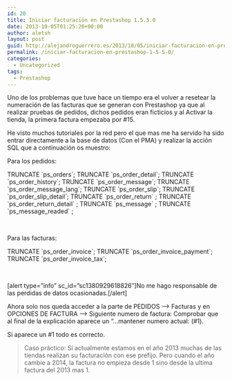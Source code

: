 ```yaml
---
id: 20
title: Iniciar facturación en Prestashop 1.5.5.0
date: 2013-10-05T01:25:20+00:00
author: aletsh
layout: post
guid: http://alejandroguerrero.es/2013/10/05/iniciar-facturacion-en-prestashop-1-5-5-0/
permalink: /iniciar-facturacion-en-prestashop-1-5-5-0/
categories:
  - Uncategorized
tags:
  - Prestashop
---
```

Uno de los problemas que tuve hace un tiempo era el volver a resetear la numeración de las facturas que se generan con Prestashop ya que al realizar pruebas de pedidos, dichos pedidos eran ficticios y al Activar la tienda, la primera factura empezaba por #15.

He visto muchos tutoriales por la red pero el que mas me ha servido ha sido entrar directamente a la base de datos (Con el PMA) y realizar la acción SQL que a continuación os muestro:

Para los pedidos:

<div class="wlWriterEditableSmartContent" id="scid:812469c5-0cb0-4c63-8c15-c81123a09de7:4f879575-4db0-437a-927e-b3eda90110cc" style="margin: 0px; display: inline; float: none; padding: 0px;">
  TRUNCATE `ps_orders`; TRUNCATE `ps_order_detail`; TRUNCATE `ps_order_history`; TRUNCATE `ps_order_message`; TRUNCATE `ps_order_message_lang`; TRUNCATE `ps_order_slip`; TRUNCATE `ps_order_slip_detail`; TRUNCATE `ps_order_return` ; TRUNCATE `ps_order_return_detail` ; TRUNCATE `ps_message` ; TRUNCATE `ps_message_readed` ;
</div>

 

Para las facturas:

<div class="wlWriterEditableSmartContent" id="scid:812469c5-0cb0-4c63-8c15-c81123a09de7:e1c10e37-2732-4935-8bf7-b3d648cdfd18" style="margin: 0px; display: inline; float: none; padding: 0px;">
  TRUNCATE `ps_order_invoice`; TRUNCATE `ps_order_invoice_payment`; TRUNCATE `ps_order_invoice_tax`;
</div>

 

[alert type=”info” sc_id=”sc1380929618826″]No me hago responsable de las perdidas de datos ocasionadas.[/alert]

Ahora solo nos queda acceder a la parte de PEDIDOS –> Facturas y en OPCIONES DE FACTURA –> Siguiente numero de factura: Comprobar que al final de la explicación aparece un “…mantener numero actual: (#1).

Si aparece un #1 todo es correcto.

> Caso práctico: Si actualmente estamos en el año 2013 muchas de las tiendas realizan su facturación con ese prefijo. Pero cuando el año cambie a 2014, la factura no empieza desde 1 sino desde la ultima factura del 2013 mas 1.